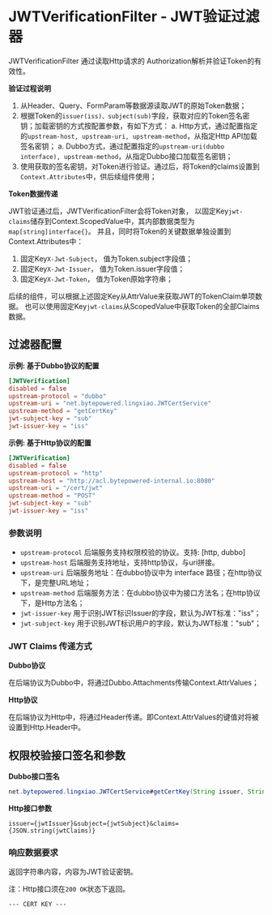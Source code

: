 # JWTVerificationFilter - JWT验证过滤器

JWTVerificationFilter 通过读取Http请求的 Authorization解析并验证Token的有效性。

**验证过程说明**

1. 从Header、Query、FormParam等数据源读取JWT的原始Token数据；
2. 根据Token的`issuer(iss)、subject(sub)`字段，获取对应的Token签名密钥；加载密钥的方式按配置参数，有如下方式：
    a. Http方式，通过配置指定的`upstream-host, upstream-uri, upstream-method`，从指定Http API加载签名密钥；
    a. Dubbo方式，通过配置指定的`upstream-uri(dubbo interface), upstream-method`，从指定Dubbo接口加载签名密钥；
3. 使用获取的签名密钥，对Token进行验证。通过后，将Token的claims设置到`Context.Attributes`中，供后续组件使用；

**Token数据传递**

JWT验证通过后，JWTVerificationFilter会将Token对象，
以固定Key`jwt-claims`储存到Context.ScopedValue中，其内部数据类型为`map[string]interface{}`。
并且，同时将Token的关键数据单独设置到Context.Attributes中：

1. 固定Key`X-Jwt-Subject`， 值为Token.subject字段值；
1. 固定Key`X-Jwt-Issuer`， 值为Token.issuer字段值；
1. 固定Key`X-Jwt-Token`， 值为Token原始字符串；

后续的组件，可以根据上述固定Key从AttrValue来获取JWT的TokenClaim单项数据。
也可以使用固定Key`jwt-claims`从ScopedValue中获取Token的全部Claims数据。

## 过滤器配置

**示例: 基于Dubbo协议的配置**

```toml
[JWTVerification]
disabled = false
upstream-protocol = "dubbo"
upstream-uri = "net.bytepowered.lingxiao.JWTCertService"
upstream-method = "getCertKey"
jwt-subject-key = "sub"
jwt-issuer-key = "iss"
```

**示例: 基于Http协议的配置**

```toml
[JWTVerification]
disabled = false
upstream-protocol = "http"
upstream-host = "http://acl.bytepowered-internal.io:8080"
upstream-uri = "/cert/jwt"
upstream-method = "POST"
jwt-subject-key = "sub"
jwt-issuer-key = "iss"
```

### 参数说明

- `upstream-protocol` 后端服务支持权限校验的协议。支持: \[http, dubbo\]
- `upstream-host` 后端服务支持地址，支持http协议，与uri拼接。
- `upstream-uri` 后端服务地址：在dubbo协议中为 interface 路径；在http协议下，是完整URL地址；
- `upstream-method` 后端服务方法：在dubbo协议中为接口方法名；在http协议下，是Http方法名；
- `jwt-issuer-key` 用于识别JWT标识Issuer的字段，默认为JWT标准："iss"；
- `jwt-subject-key` 用于识别JWT标识用户的字段，默认为JWT标准："sub"；

### JWT Claims 传递方式

**Dubbo协议**

在后端协议为Dubbo中，将通过Dubbo.Attachments传输Context.AttrValues；

**Http协议**

在后端协议为Http中，将通过Header传递。即Context.AttrValues的键值对将被设置到Http.Header中。

## 权限校验接口签名和参数

**Dubbo接口签名**

```java
net.bytepowered.lingxiao.JWTCertService#getCertKey(String issuer, String subject, Map<Object, Object> claims) String
```

**Http接口参数**

```text
issuer={jwtIssuer}&subject={jwtSubject}&claims={JSON.string(jwtClaims)}
```

### 响应数据要求

返回字符串内容，内容为JWT验证密钥。

注：Http接口须在`200 OK`状态下返回。

```text
--- CERT KEY ---
```


